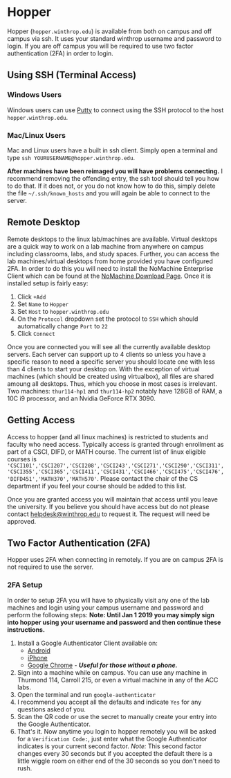# Hopper

Hopper (`hopper.winthrop.edu`) is available from both on campus and off campus via ssh.  It uses your standard winthrop username and password to login.  If you are off campus you will be required to use two factor authentication (2FA) in order to login.

## Using SSH (Terminal Access)

### Windows Users

Windows users can use [Putty](https://www.chiark.greenend.org.uk/~sgtatham/putty/latest.html) to connect using the SSH protocol to the host `hopper.winthrop.edu`.

### Mac/Linux Users

Mac and Linux users have a built in ssh client.  Simply open a terminal and type `ssh YOURUSERNAME@hopper.winthrop.edu`.

**After machines have been reimaged you will have problems connecting.**  I recommend removing the offending entry, the ssh tool should tell you how to do that.  If it does not, or you do not know how to do this, simply delete the file `~/.ssh/known_hosts` and you will again be able to connect to the server.

## Remote Desktop

Remote desktops to the linux lab/machines are available.  Virtual desktops are a quick way to work on a lab machine from anywhere on campus including classrooms, labs, and study spaces.  Further, you can access the lab machines/virtual desktops from home provided you have configured 2FA.  In order to do this you will need to install the NoMachine Enterprise Client which can be found at the [NoMachine Download Page](https://www.nomachine.com/download-enterprise#NoMachine-Enterprise-Client). Once it is installed setup is fairly easy:
1) Click `+Add`
2) Set `Name` to `Hopper`
3) Set `Host` to `hopper.winthrop.edu`
4) On the `Protocol` dropdown set the protocol to `SSH` which should automatically change `Port` to `22`
5) Click `Connect`

Once you are connected you will see all the currently available desktop servers.  Each server can support up to 4 clients so unless you have a specific reason to need a specific server you should locate one with less than 4 clients to start your desktop on.  With the exception of virtual machines (which should be created using virtualbox), all files are shared amoung all desktops.  Thus, which you choose in most cases is irrelevant.  Two machines: `thur114-hp1` and `thur114-hp2` notably have 128GB of RAM, a 10C i9 processor, and an Nvidia GeForce RTX 3090.  

## Getting Access

Access to hopper (and all linux machines) is restricted to students and faculty who need access.  Typically access is granted through enrollment as part of a CSCI, DIFD, or MATH course. The current list of linux eligible courses is `'CSCI101','CSCI207','CSCI208','CSCI243','CSCI271','CSCI290','CSCI311','CSCI355','CSCI365','CSCI411','CSCI431','CSCI466','CSCI475','CSCI476','DIFD451','MATH370','MATH570'`.  Please contact the chair of the CS department if you feel your course should be added to this list.

Once you are granted access you will maintain that access until you leave the university. If you believe you should have access but do not please contact [helpdesk@winthrop.edu](mailto://helpdesk@winthrop.edu) to request it.  The request will need be approved.

## Two Factor Authentication (2FA)

Hopper uses 2FA when connecting in remotely.  If you are on campus 2FA is not required to use the server.

### 2FA Setup

In order to setup 2FA you will have to physically visit any one of the lab machines and login using your campus username and password and perform the following steps:  **Note: Until Jan 1 2019 you may simply sign into hopper using your username and password and then continue these instructions.**

1. Install a Google Authenticator Client available on:
	* [Android](https://play.google.com/store/apps/details?id=com.google.android.apps.authenticator2&hl=en_US)
	* [iPhone](https://itunes.apple.com/us/app/google-authenticator/id388497605?mt=8)
	* [Google Chrome](https://chrome.google.com/webstore/detail/authenticator/bhghoamapcdpbohphigoooaddinpkbai) - ***Useful for those without a phone.***
2. Sign into a machine while on campus.  You can use any machine in Thurmond 114, Carroll 215, or even a virtual machine in any of the ACC labs.
3. Open the terminal and run `google-authenticator`
4. I recommend you accept all the defaults and indicate `Yes` for any questions asked of you.
5. Scan the QR code or use the secret to manually create your entry into the Google Authenticator.
6. That's it. Now anytime you login to hopper remotely you will be asked for a `Verification Code:`, just enter what the Google Authenticator indicates is your current second factor.  *Note:* This second factor changes every 30 seconds but if you accepted the default there is a little wiggle room on either end of the 30 seconds so you don't need to rush.
